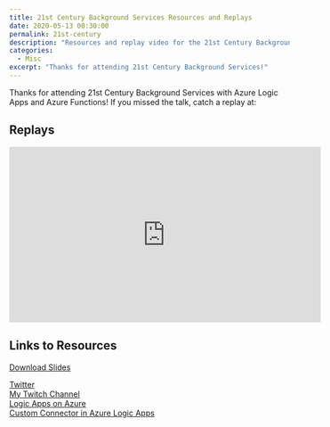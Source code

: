 ```yaml
---
title: 21st Century Background Services Resources and Replays
date: 2020-05-13 00:30:00
permalink: 21st-century
description: "Resources and replay video for the 21st Century Background Services talk on Azure Logic Apps and Azure Functions"
categories:
  - Misc
excerpt: "Thanks for attending 21st Century Background Services!"
---
```


Thanks for attending 21st Century Background Services with Azure Logic Apps and Azure Functions!  If you missed the talk, catch a replay at:

## Replays

<iframe width="560" height="315" src="https://www.youtube.com/embed/iibGXI2YHRw" frameborder="0" allowfullscreen></iframe>  

## Links to Resources

[Download Slides](/pdfs/21stCenturyBackgroundServicesWithAzureLogicAppsAndAzureFunctions.pdf)

[Twitter](https://twitter.com/1kevgriff)  
[My Twitch Channel](https://www.twitch.tv/1kevgriff)  
[Logic Apps on Azure](https://azure.microsoft.com/en-us/services/logic-apps/?WT.mc_id=DOP-MVP-4029061)  
[Custom Connector in Azure Logic Apps](https://docs.microsoft.com/en-us/connectors/custom-connectors/create-logic-apps-connector?WT.mc_id=DOP-MVP-4029061)  

